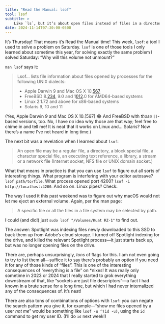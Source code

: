 ```yaml
---
title: "Read the Manual: lsof"
tool: lsof
subtitle: >
    Like `ls`, but it’s about open files instead of files in a directory. Neat!
date: 2024-11-14T07:30:00-0500
---
```


It’s Thursday! That means it’s Read the Manual time! This week, `lsof`: a tool I used to solve a problem on Saturday. `lsof` is one of those tools I only learned about sometime this year, for solving exactly the same problem I solved Saturday: “Why will this volume not unmount?”

`man lsof` says it:

> Lsof… lists file information about files opened by processes for the following UNIX dialects:
>
> - Apple Darwin 9 and Mac OS X 10.[567](#)
> - FreeBSD 8.[234](#), 9.0 and 1[012](#).0 for AMD64-based systems
> - Linux 2.1.72 and above for x86-based systems
> - Solaris 9, 10 and 11

(Yes, Apple Darwin 9 and Mac OS X 10.[567] 😂 And FreeBSD with *those* `[]`-based versions, too. No, I have *no* idea why those are that way; feel free to chime in and tell me! It is neat that it works on Linux and… Solaris? Now there’s a name I’ve not heard in long time.)

The next bit was a revelation when I learned about `lsof`:

> An open file may be a regular file, a directory, a block special file, a character special file, an executing text reference, a library, a stream or a network file (Internet socket, NFS file or UNIX domain socket.)

What that means in practice is that you can use `lsof` to figure out all sorts of interesting things. What program is interfering with your editor autosave? `lsof path/to/file`. What process opened port 4200? `lsof -i http://localhost:4200`. And so on. Linux pipes? Check.

The way I used it this past weekend was to figure out why macOS would not let me eject an external volume. Again, per the man page:

> A specific file or all the files in a file system may be selected by path.

I could (and did!) just `sudo lsof "/Volumes/Kuat RZ-1"` to find out.

The answer: Spotlight was indexing files newly downloaded to this SSD to back them up from Adobe’s cloud storage. I turned off Spotlight indexing for the drive, and killed the relevant Spotlight process—it just starts back up, but was no longer opening files on the drive.

There are, perhaps unsurprisingly, *tons* of flags for this. I am not even going to try to list them all—suffice it to say there’s probably an option if you need it for any of those kinds of “files”. This is one of the interesting consequences of “everything is a file” on \*nixes! It was really only sometime in 2023 or 2024 that I really started to grok everything downstream of that, like “sockets are just file descriptors”—a fact I had known in a brute sense for a long time, but which I had never internalized any of the consequences of. It’s neat!

There are also tons of combinations of options with `lsof`: you can negate the search pattern you give it, for example—“show me files opened by a user *not me*” would be something like `lsof -u ^(id -u)`, using the `id` command to get my user ID. (I’ll do `id` next week!)
